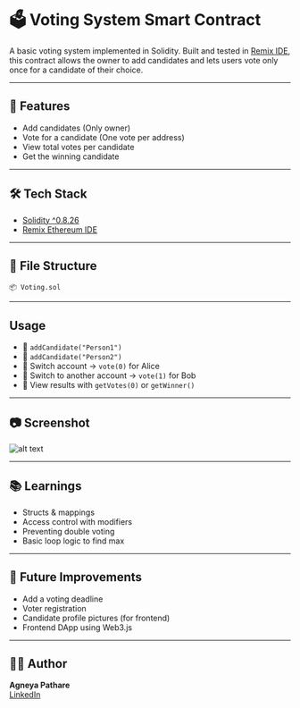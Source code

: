 # 🗳️ Voting System Smart Contract

A basic voting system implemented in Solidity. Built and tested in [Remix IDE](https://remix.ethereum.org), this contract allows the owner to add candidates and lets users vote only once for a candidate of their choice.

---

## 🚀 Features

- Add candidates (Only owner)
- Vote for a candidate (One vote per address)
- View total votes per candidate
- Get the winning candidate

---

## 🛠️ Tech Stack

- [Solidity ^0.8.26](https://soliditylang.org/)
- [Remix Ethereum IDE](https://remix.ethereum.org)

---

## 📁 File Structure

```
📦 Voting.sol
```
---

## Usage

- 🔹 `addCandidate("Person1")`
- 🔹 `addCandidate("Person2")`
- 🔹 Switch account → `vote(0)` for Alice
- 🔹 Switch to another account → `vote(1)` for Bob
- 🔹 View results with `getVotes(0)` or `getWinner()`

---

## 📷 Screenshot 
![alt text]([https://github.com/[username]/[reponame]/blob/[branch]/image.jpg?raw=true](https://github.com/agneya-1402/Blockchain_Voting/blob/main/output.png))

---

## 📚 Learnings

- Structs & mappings
- Access control with modifiers
- Preventing double voting
- Basic loop logic to find max

---

## 📌 Future Improvements

- Add a voting deadline
- Voter registration
- Candidate profile pictures (for frontend)
- Frontend DApp using Web3.js

---

## 🧑‍🎓 Author

**Agneya Pathare**  
[LinkedIn](https://www.linkedin.com/in/agneya-pathare)
